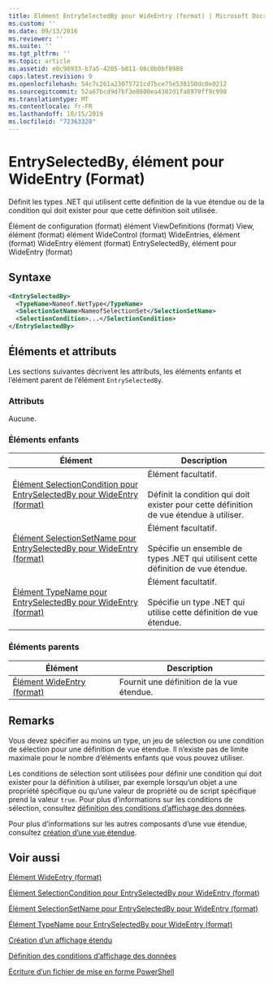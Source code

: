 ```yaml
---
title: Élément EntrySelectedBy pour WideEntry (format) | Microsoft Docs
ms.custom: ''
ms.date: 09/13/2016
ms.reviewer: ''
ms.suite: ''
ms.tgt_pltfrm: ''
ms.topic: article
ms.assetid: e0c98933-b7a5-4205-b811-06c0b0bf8988
caps.latest.revision: 9
ms.openlocfilehash: 54c7c261a23075721cd7bce75e530150dc0e0212
ms.sourcegitcommit: 52a67bcd9d7bf3e8600ea4302d1fa8970ff9c998
ms.translationtype: MT
ms.contentlocale: fr-FR
ms.lasthandoff: 10/15/2019
ms.locfileid: "72363328"
---
```

# <a name="entryselectedby-element-for-wideentry-format"></a>EntrySelectedBy, élément pour WideEntry (Format)

Définit les types .NET qui utilisent cette définition de la vue étendue ou de la condition qui doit exister pour que cette définition soit utilisée.

Élément de configuration (format) élément ViewDefinitions (format) View, élément (format) élément WideControl (format) WideEntries, élément (format) WideEntry élément (format) EntrySelectedBy, élément pour WideEntry (format)

## <a name="syntax"></a>Syntaxe

```xml
<EntrySelectedBy>
  <TypeName>Nameof.NetType</TypeName>
  <SelectionSetName>NameofSelectionSet</SelectionSetName>
  <SelectionCondition>...</SelectionCondition>
</EntrySelectedBy>
```

## <a name="attributes-and-elements"></a>Éléments et attributs

Les sections suivantes décrivent les attributs, les éléments enfants et l’élément parent de l’élément `EntrySelectedBy`.

### <a name="attributes"></a>Attributs

Aucune.

### <a name="child-elements"></a>Éléments enfants

|Élément|Description|
|-------------|-----------------|
|[Élément SelectionCondition pour EntrySelectedBy pour WideEntry (format)](./selectioncondition-element-for-entryselectedby-for-widecontrol-format.md)|Élément facultatif.<br /><br /> Définit la condition qui doit exister pour cette définition de vue étendue à utiliser.|
|[Élément SelectionSetName pour EntrySelectedBy pour WideEntry (format)](./selectionsetname-element-for-entryselectedby-for-widecontrol-format.md)|Élément facultatif.<br /><br /> Spécifie un ensemble de types .NET qui utilisent cette définition de vue étendue.|
|[Élément TypeName pour EntrySelectedBy pour WideEntry (format)](./typename-element-for-entryselectedby-for-wideentry-format.md)|Élément facultatif.<br /><br /> Spécifie un type .NET qui utilise cette définition de vue étendue.|

### <a name="parent-elements"></a>Éléments parents

|Élément|Description|
|-------------|-----------------|
|[Élément WideEntry (format)](./wideentry-element-for-widecontrol-format.md)|Fournit une définition de la vue étendue.|

## <a name="remarks"></a>Remarks

Vous devez spécifier au moins un type, un jeu de sélection ou une condition de sélection pour une définition de vue étendue. Il n’existe pas de limite maximale pour le nombre d’éléments enfants que vous pouvez utiliser.

Les conditions de sélection sont utilisées pour définir une condition qui doit exister pour la définition à utiliser, par exemple lorsqu’un objet a une propriété spécifique ou qu’une valeur de propriété ou de script spécifique prend la valeur `true`. Pour plus d’informations sur les conditions de sélection, consultez [définition des conditions d’affichage des données](./defining-conditions-for-displaying-data.md).

Pour plus d’informations sur les autres composants d’une vue étendue, consultez [création d’une vue étendue](./creating-a-wide-view.md).

## <a name="see-also"></a>Voir aussi

[Élément WideEntry (format)](./wideentry-element-for-widecontrol-format.md)

[Élément SelectionCondition pour EntrySelectedBy pour WideEntry (format)](./selectioncondition-element-for-entryselectedby-for-widecontrol-format.md)

[Élément SelectionSetName pour EntrySelectedBy pour WideEntry (format)](./selectionsetname-element-for-entryselectedby-for-widecontrol-format.md)

[Élément TypeName pour EntrySelectedBy pour WideEntry (format)](./typename-element-for-entryselectedby-for-wideentry-format.md)

[Création d’un affichage étendu](./creating-a-wide-view.md)

[Définition des conditions d’affichage des données](./defining-conditions-for-displaying-data.md)

[Écriture d’un fichier de mise en forme PowerShell](./writing-a-powershell-formatting-file.md)
